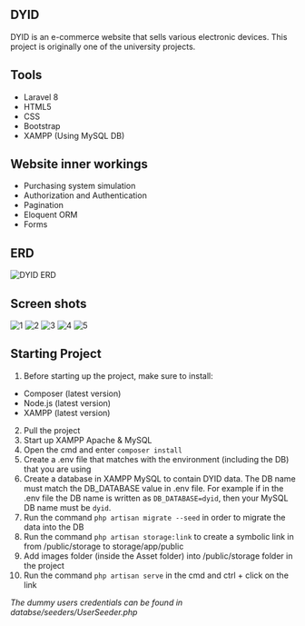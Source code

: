 ## DYID
DYID is an e-commerce website that sells various electronic devices. This project is originally one of the university projects.

## Tools
* Laravel 8
* HTML5
* CSS
* Bootstrap
* XAMPP (Using MySQL DB)

## Website inner workings
* Purchasing system simulation
* Authorization and Authentication
* Pagination
* Eloquent ORM
* Forms

## ERD
![DYID ERD](https://user-images.githubusercontent.com/75673604/170701569-86ea23ee-0b2a-4f3f-b0f6-cc757c5c7bc5.jpg)

## Screen shots
![1](https://user-images.githubusercontent.com/75673604/169240543-a961f21b-2143-45f3-9fa8-9f54d70dcc99.png)
![2](https://user-images.githubusercontent.com/75673604/169240601-58038aef-ff0e-4c6c-ba7b-080bd1ed5e23.png)
![3](https://user-images.githubusercontent.com/75673604/169240605-d624fd60-f3a2-4404-a0cd-a57cda2ff2b8.png)
![4](https://user-images.githubusercontent.com/75673604/169240614-cd9868dc-1843-460f-bc38-307949f9b8ae.png)
![5](https://user-images.githubusercontent.com/75673604/169240620-da32feb7-967a-4002-ab01-ea226229bb61.png)

## Starting Project
1. Before starting up the project, make sure to install:
* Composer (latest version)
* Node.js (latest version)
* XAMPP (latest version)

2. Pull the project
3. Start up XAMPP Apache & MySQL
4. Open the cmd and enter `composer install`
5. Create a .env file that matches with the environment (including the DB) that you are using
6. Create a database in XAMPP MySQL to contain DYID data. The DB name must match the DB_DATABASE value in .env file. For example if in the .env file the DB name is written as `DB_DATABASE=dyid`, then your MySQL DB name must be `dyid`.
7. Run the command `php artisan migrate --seed` in order to migrate the data into the DB
8. Run the command `php artisan storage:link` to create a symbolic link in from /public/storage to storage/app/public
9. Add images folder (inside the Asset folder) into /public/storage folder in the project
10. Run the command `php artisan serve` in the cmd and ctrl + click on the link

*The dummy users credentials can be found in databse/seeders/UserSeeder.php*
